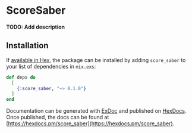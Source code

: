 # ScoreSaber

**TODO: Add description**

## Installation

If [available in Hex](https://hex.pm/docs/publish), the package can be installed
by adding `score_saber` to your list of dependencies in `mix.exs`:

```elixir
def deps do
  [
    {:score_saber, "~> 0.1.0"}
  ]
end
```

Documentation can be generated with [ExDoc](https://github.com/elixir-lang/ex_doc)
and published on [HexDocs](https://hexdocs.pm). Once published, the docs can
be found at [https://hexdocs.pm/score_saber](https://hexdocs.pm/score_saber).

